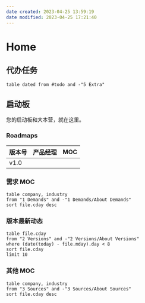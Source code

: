 ```yaml
---
date created: 2023-04-25 13:59:19
date modified: 2023-04-25 17:21:40
---
```


# Home

## 代办任务

```dataview
table dated from #todo and -"5 Extra"
```

## 启动板

您的启动板和大本营，就在这里。

### Roadmaps

| 版本号 | 产品经理 | MOC |
| ------ | -------- | --- |
| v1.0   |          |     |

### 需求 MOC

```dataview
table company, industry
from "1 Demands" and -"1 Demands/About Demands"
sort file.cday desc
```

### 版本最新动态

```dataview
table file.cday
from "2 Versions" and -"2 Versions/About Versions"
where (date(today) - file.mday).day < 8
sort file.cday
limit 10
``` 

### 其他 MOC

```dataview
table company, industry
from "3 Sources" and -"3 Sources/About Sources"
sort file.cday desc
```
